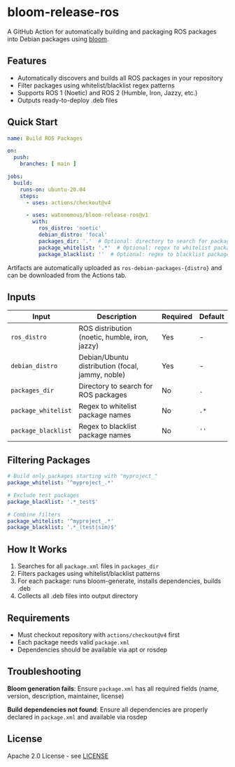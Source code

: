 # bloom-release-ros

A GitHub Action for automatically building and packaging ROS packages into Debian packages using [bloom](https://wiki.ros.org/bloom).

## Features

- Automatically discovers and builds all ROS packages in your repository
- Filter packages using whitelist/blacklist regex patterns
- Supports ROS 1 (Noetic) and ROS 2 (Humble, Iron, Jazzy, etc.)
- Outputs ready-to-deploy .deb files

## Quick Start

```yaml
name: Build ROS Packages

on:
  push:
    branches: [ main ]

jobs:
  build:
    runs-on: ubuntu-20.04
    steps:
      - uses: actions/checkout@v4

      - uses: watonomous/bloom-release-ros@v1
        with:
          ros_distro: 'noetic'
          debian_distro: 'focal'
          packages_dir: '.'  # Optional: directory to search for packages
          package_whitelist: '.*'  # Optional: regex to whitelist packages
          package_blacklist: ''  # Optional: regex to blacklist packages
```

Artifacts are automatically uploaded as `ros-debian-packages-{distro}` and can be downloaded from the Actions tab.

## Inputs

| Input | Description | Required | Default |
|-------|-------------|----------|---------|
| `ros_distro` | ROS distribution (noetic, humble, iron, jazzy) | Yes | - |
| `debian_distro` | Debian/Ubuntu distribution (focal, jammy, noble) | Yes | - |
| `packages_dir` | Directory to search for ROS packages | No | `.` |
| `package_whitelist` | Regex to whitelist package names | No | `.*` |
| `package_blacklist` | Regex to blacklist package names | No | `''` |

## Filtering Packages

```yaml
# Build only packages starting with "myproject_"
package_whitelist: '^myproject_.*'

# Exclude test packages
package_blacklist: '.*_test$'

# Combine filters
package_whitelist: '^myproject_.*'
package_blacklist: '.*_(test|sim)$'
```

## How It Works

1. Searches for all `package.xml` files in `packages_dir`
2. Filters packages using whitelist/blacklist patterns
3. For each package: runs bloom-generate, installs dependencies, builds .deb
4. Collects all .deb files into output directory

## Requirements

- Must checkout repository with `actions/checkout@v4` first
- Each package needs valid `package.xml`
- Dependencies should be available via apt or rosdep

## Troubleshooting

**Bloom generation fails**: Ensure `package.xml` has all required fields (name, version, description, maintainer, license)

**Build dependencies not found**: Ensure all dependencies are properly declared in `package.xml` and available via rosdep

## License

Apache 2.0 License - see [LICENSE](LICENSE)
